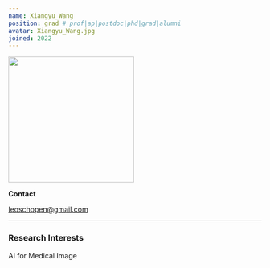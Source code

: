 ```yaml
---
name: Xiangyu_Wang
position: grad # prof|ap|postdoc|phd|grad|alumni
avatar: Xiangyu_Wang.jpg
joined: 2022
---
```


<img width="250" src="{{site.baseurl}}/images/people/{{page.avatar}}" data-action="zoom">

**Contact**

<i class="fa fa-envelope-o"></i> leoschopen@gmail.com<br>

<hr>

### Research Interests

AI for Medical Image
